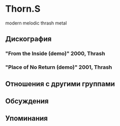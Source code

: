 # Thorn.S

modern melodic thrash metal

## Дискография

### "From the Inside (demo)" 2000, Thrash



### "Place of No Return (demo)" 2001, Thrash




## Отношения с другими группами


## Обсуждения


## Упоминания

